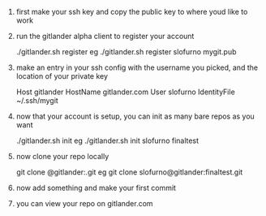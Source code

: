 1. first make your ssh key and copy the public key to where youd like to work

2. run the gitlander alpha client to register your account

    ./gitlander.sh register <username> <location of your public key>
    eg ./gitlander.sh register slofurno mygit.pub
    
3. make an entry in your ssh config with the username you picked, and the location of your private key


    Host gitlander
    HostName gitlander.com
    User slofurno
    IdentityFile ~/.ssh/mygit

4. now that your account is setup, you can init as many bare repos as you want

    ./gitlander.sh init <your username> <your repo name>
    eg ./gitlander.sh init slofurno finaltest

5. now clone your repo locally

    git clone <username>@gitlander:<repo>.git
    eg git clone slofurno@gitlander:finaltest.git

6. now add something and make your first commit

7. you can view your repo on gitlander.com